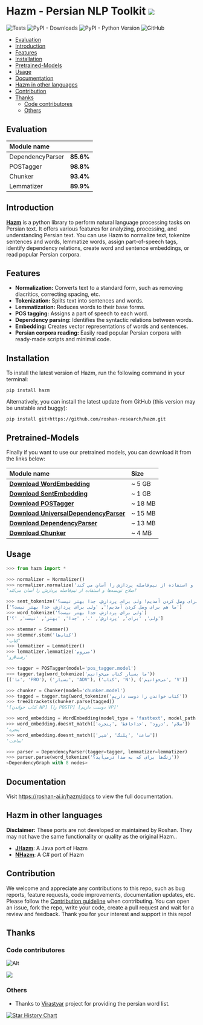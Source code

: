 # Hazm - Persian NLP Toolkit [![](https://img.shields.io/twitter/follow/roshan_ai?label=follow)](https://twitter.com/roshan_ai)

![Tests](https://img.shields.io/github/actions/workflow/status/roshan-research/hazm/test.yml?branch=master)
![PyPI - Downloads](https://img.shields.io/github/downloads/roshan-research/hazm/total)
![PyPI - Python Version](https://img.shields.io/pypi/pyversions/hazm)
![GitHub](https://img.shields.io/github/license/roshan-research/hazm)

- [Evaluation](#Evaluation)
- [Introduction](#introduction)
- [Features](#features)
- [Installation](#installation)
- [Pretrained-Models](#pretrained-models)
- [Usage](#usage)
- [Documentation](#documentation)
- [Hazm in other languages](#hazm-in-other-languages)
- [Contribution](#contribution)
- [Thanks](#thanks)
  - [Code contributores](#code-contributores)
  - [Others](#others)

## Evaluation

| Module name      |           |
| :--------------- | --------- |
| DependencyParser | **85.6%** |
| POSTagger        | **98.8%** |
| Chunker          | **93.4%** |
| Lemmatizer       | **89.9%** |

## Introduction

[**Hazm**](https://www.roshan-ai.ir/hazm/) is a python library to perform natural language processing tasks on Persian text. It offers various features for analyzing, processing, and understanding Persian text. You can use Hazm to normalize text, tokenize sentences and words, lemmatize words, assign part-of-speech tags, identify dependency relations, create word and sentence embeddings, or read popular Persian corpora.

## Features

- **Normalization:** Converts text to a standard form, such as removing diacritics, correcting spacing, etc.
- **Tokenization:** Splits text into sentences and words.
- **Lemmatization:** Reduces words to their base forms.
- **POS tagging:** Assigns a part of speech to each word.
- **Dependency parsing:** Identifies the syntactic relations between words.
- **Embedding:** Creates vector representations of words and sentences.
- **Persian corpora reading:** Easily read popular Persian corpora with ready-made scripts and minimal code.

## Installation

To install the latest version of Hazm, run the following command in your terminal:

    pip install hazm

Alternatively, you can install the latest update from GitHub (this version may be unstable and buggy):

    pip install git+https://github.com/roshan-research/hazm.git

## Pretrained-Models

Finally if you want to use our pretrained models, you can download it from the links below:

| **Module name**                                                                                                                 | **Size** |
| :------------------------------------------------------------------------------------------------------------------------------ | :------- |
| [**Download WordEmbedding**](https://mega.nz/file/GqZUlbpS#XRYP5FHbPK2LnLZ8IExrhrw3ZQ-jclNSVCz59uEhrxY)                         | ~ 5 GB   |
| [**Download SentEmbedding**](https://mega.nz/file/WzR0QChY#J1nG-HGq0UJP69VMY8I1YGl_MfEAFCo5iizpjofA4OY)                         | ~ 1 GB   |
| [**Download POSTagger**](https://drive.google.com/file/d/1Q3JK4NVUC2t5QT63aDiVrCRBV225E_B3)                                     | ~ 18 MB  |
| [**Download UniversalDependencyParser**](https://drive.google.com/file/d/1MDapMSUXYfmQlu0etOAkgP5KDiWrNAV6/view?usp=share_link) | ~ 15 MB  |
| [**Download DependencyParser**](https://drive.google.com/file/d/1Ww3xsZC5BXY5eN8-2TWo40G-WvppkXYD/view?usp=drive_link)          | ~ 13 MB  |
| [**Download Chunker**](https://drive.google.com/file/d/16hlAb_h7xdlxF4Ukhqk_fOV3g7rItVtk)                                       | ~ 4 MB   |

## Usage

```python
>>> from hazm import *

>>> normalizer = Normalizer()
>>> normalizer.normalize('اصلاح نويسه ها و استفاده از نیم‌فاصله پردازش را آسان مي كند')
'اصلاح نویسه‌ها و استفاده از نیم‌فاصله پردازش را آسان می‌کند'

>>> sent_tokenize('ما هم برای وصل کردن آمدیم! ولی برای پردازش، جدا بهتر نیست؟')
['ما هم برای وصل کردن آمدیم!', 'ولی برای پردازش، جدا بهتر نیست؟']
>>> word_tokenize('ولی برای پردازش، جدا بهتر نیست؟')
['ولی', 'برای', 'پردازش', '،', 'جدا', 'بهتر', 'نیست', '؟']

>>> stemmer = Stemmer()
>>> stemmer.stem('کتاب‌ها')
'کتاب'
>>> lemmatizer = Lemmatizer()
>>> lemmatizer.lemmatize('می‌روم')
'رفت#رو'

>>> tagger = POSTagger(model='pos_tagger.model')
>>> tagger.tag(word_tokenize('ما بسیار کتاب می‌خوانیم'))
[('ما', 'PRO'), ('بسیار', 'ADV'), ('کتاب', 'N'), ('می‌خوانیم', 'V')]

>>> chunker = Chunker(model='chunker.model')
>>> tagged = tagger.tag(word_tokenize('کتاب خواندن را دوست داریم'))
>>> tree2brackets(chunker.parse(tagged))
'[کتاب خواندن NP] [را POSTP] [دوست داریم VP]'

>>> word_embedding = WordEmbedding(model_type = 'fasttext', model_path = 'word2vec.bin')
>>> word_embedding.doesnt_match(['سلام' ,'درود' ,'خداحافظ' ,'پنجره'])
'پنجره'
>>> word_embedding.doesnt_match(['ساعت' ,'پلنگ' ,'شیر'])
'ساعت'

>>> parser = DependencyParser(tagger=tagger, lemmatizer=lemmatizer)
>>> parser.parse(word_tokenize('زنگ‌ها برای که به صدا درمی‌آید؟'))
<DependencyGraph with 8 nodes>

```

## Documentation

Visit https://roshan-ai.ir/hazm/docs to view the full documentation.

## Hazm in other languages

**Disclaimer:** These ports are not developed or maintained by Roshan. They may not have the same functionality or quality as the original Hazm..

- [**JHazm**](https://github.com/mojtaba-khallash/JHazm): A Java port of Hazm
- [**NHazm**](https://github.com/mojtaba-khallash/NHazm): A C# port of Hazm

## Contribution

We welcome and appreciate any contributions to this repo, such as bug reports, feature requests, code improvements, documentation updates, etc. Please follow the [Contribution guideline](./CONTRIBUTION.md) when contributing. You can open an issue, fork the repo, write your code, create a pull request and wait for a review and feedback. Thank you for your interest and support in this repo!

## Thanks

### Code contributores

![Alt](https://repobeats.axiom.co/api/embed/ae42bda158791645d143c3e3c7f19d8a68d06d08.svg "Repobeats analytics image")

<a href="https://github.com/roshan-research/hazm/graphs/contributors">
  <img src="https://contrib.rocks/image?repo=roshan-research/hazm" />
</a>

### Others

- Thanks to [Virastyar](http://virastyar.ir/) project for providing the persian word list.

[![Star History Chart](https://api.star-history.com/svg?repos=roshan-research/hazm&type=Date)](https://star-history.com/#roshan-research/hazm&Date)
